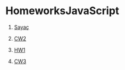 # HomeworksJavaScript


1. [Sayaç](https://sameteraslan.github.io/HomeworksJavaScript/sayac.html)

2. [CW2](https://sameteraslan.github.io/HomeworksJavaScript/ArrayIslemleri.html)

3. [HW1](https://sameteraslan.github.io/HomeworksJavaScript/HW1.html)

4. [CW3](https://sameteraslan.github.io/HomeworksJavaScript/inspector.html)
